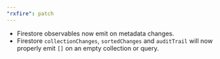 ```yaml
---
"rxfire": patch
---
```


* Firestore observables now emit on metadata changes.
* Firestore `collectionChanges`, `sortedChanges` and `auditTrail` will now properly emit `[]` on an empty collection or query.
